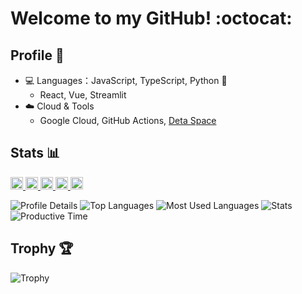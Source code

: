 # Welcome to my GitHub! :octocat:

## Profile :bust_in_silhouette:
- :computer: Languages：JavaScript, TypeScript, Python :snake:
  - React, Vue, Streamlit
- :cloud: Cloud & Tools
  - Google Cloud, GitHub Actions, [Deta Space](https://github.com/deta)

## Stats :bar_chart:
<p align="left">
  <a href="https://github.com/sgtao">
    <img height="20" src="https://komarev.com/ghpvc/?username=sgtao" alt="Profile Views" />
  </a>
  <a href="https://github.com/sgtao">
    <img height="20" src="https://img.shields.io/github/followers/sgtao?label=follow&logo=github&style=flat" alt="GitHub Followers" />
  </a>
  <a href="http://qiita.com/sgtao">
    <img height="20" src="https://qiita-badge.apiapi.app/s/sgtao/posts.svg" alt="Qiita Posts" />
  </a>
  <a href="http://qiita.com/sgtao">
    <img height="20" src="https://qiita-badge.apiapi.app/s/sgtao/contributions.svg" alt="Qiita Contributions" />
  </a>
  <a href="https://zenn.dev/sgtao">
    <img height="20" src="https://badgen.org/img/zenn/sgtao/articles?style=plastic" alt="Zenn Articles" />
  </a>
</p>

![Profile Details](http://github-profile-summary-cards.vercel.app/api/cards/profile-details?username=sgtao&theme=gruvbox)
![Top Languages](http://github-profile-summary-cards.vercel.app/api/cards/repos-per-language?username=sgtao&theme=gruvbox)
![Most Used Languages](http://github-profile-summary-cards.vercel.app/api/cards/most-commit-language?username=sgtao&theme=gruvbox)
![Stats](http://github-profile-summary-cards.vercel.app/api/cards/stats?username=sgtao&theme=gruvbox)
![Productive Time](http://github-profile-summary-cards.vercel.app/api/cards/productive-time?username=sgtao&theme=gruvbox&utcOffset=9)

## Trophy :trophy:
![Trophy](https://github-profile-trophy.vercel.app/?username=sgtao&theme=gruvbox)